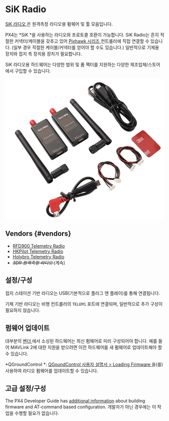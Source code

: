 # SiK Radio

[SiK 라디오 ](https://github.com/LorenzMeier/SiK)은 원격측정 라디오용 펌웨어 및 툴 모음입니다.

PX4는 *SiK *을 사용하는 라디오와 프로토콜 호환이 가능합니다. SiK Radio는 흔히 적절한 커넥터/케이블을 갖추고 있어 [ Pixhawk 시리즈 ](../flight_controller/pixhawk_series.md) 컨트롤러에 직접 연결할 수 있습니다. (일부 경우 적절한 케이블/커넥터를 얻어야 할 수도 있습니다.) 일반적으로 기체용 장치와 접지 측 장치용 장치가 필요합니다.

SiK 라디오용 하드웨어는 다양한 범위 및 폼 팩터를 지원하는 다양한 제조업체/스토어에서 구입할 수 있습니다.

![SiK Radio](../../assets/hardware/telemetry/holybro_sik_radio.jpg)

## Vendors {#vendors}

* [RFD900 Telemetry Radio](../telemetry/rfd900_telemetry.md)
* [HKPilot Telemetry Radio](../telemetry/hkpilot_sik_radio.md)
* [Holybro Telemetry Radio](../telemetry/holybro_sik_radio.md)
* <del><em>3DR 원격측정 라디오 </em></del> (계속)

## 설정/구성

접지 스테이션 기반 라디오는 USB(기본적으로 플러그 앤 플레이)를 통해 연결됩니다.

기체 기반 라디오는 비행 컨트롤러의 ` TELEM1 ` 포트에 연결되며, 일반적으로 추가 구성이 필요하지 않습니다.

## 펌웨어 업데이트

대부분의 [벤더 ](#vendors)에서 소싱된 하드웨어는 최신 펌웨어로 미리 구성되어야 합니다. 예를 들어 MAVLink 2에 대한 지원을 받으려면 이전 하드웨어를 새 펌웨어로 업데이트해야 할 수 있습니다.

*QGroundControl *: [QGoundControl 사용자 설명서 > Loading Firmware ](https://docs.qgroundcontrol.com/en/SetupView/Firmware.html)을(를) 사용하여 라디오 펌웨어를 업데이트할 수 있습니다.

## 고급 설정/구성

The PX4 Developer Guide has [additional information](https://dev.px4.io/master/en/data_links/sik_radio.html) about building firmware and AT-command based configuration. 개발자가 아닌 경우에는 이 작업을 수행할 필요가 없습니다.